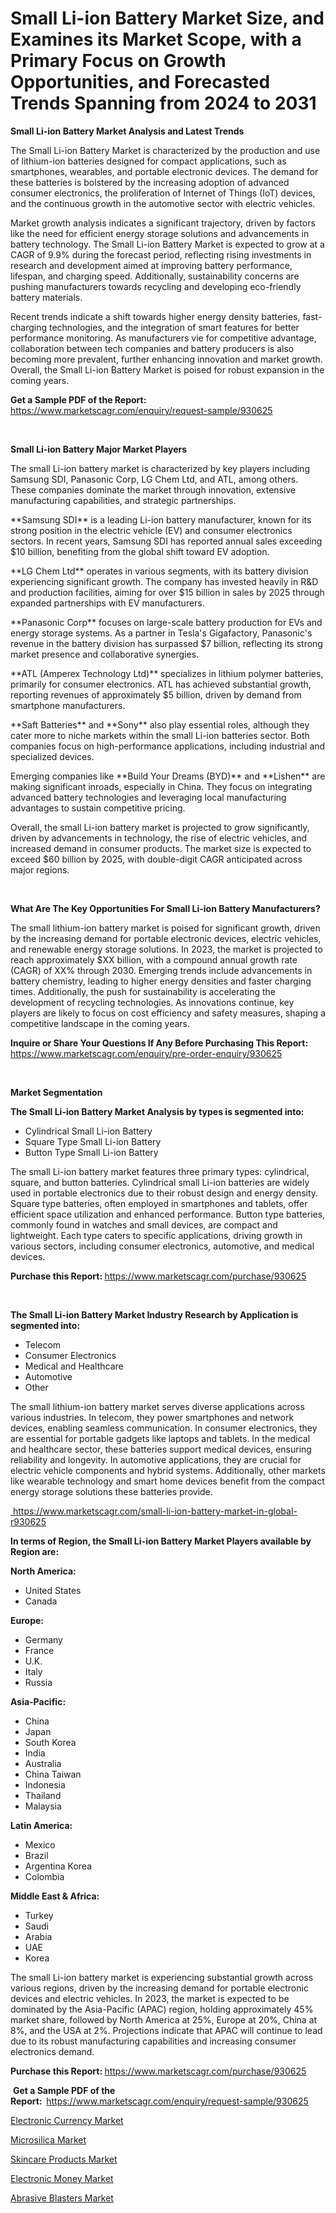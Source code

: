 <p><h1>Small Li-ion Battery Market Size, and Examines its Market Scope, with a Primary Focus on Growth Opportunities, and Forecasted Trends Spanning from 2024 to 2031</h1></p><p><strong>Small Li-ion Battery Market Analysis and Latest Trends</strong></p>
<p><p>The Small Li-ion Battery Market is characterized by the production and use of lithium-ion batteries designed for compact applications, such as smartphones, wearables, and portable electronic devices. The demand for these batteries is bolstered by the increasing adoption of advanced consumer electronics, the proliferation of Internet of Things (IoT) devices, and the continuous growth in the automotive sector with electric vehicles.</p><p>Market growth analysis indicates a significant trajectory, driven by factors like the need for efficient energy storage solutions and advancements in battery technology. The Small Li-ion Battery Market is expected to grow at a CAGR of 9.9% during the forecast period, reflecting rising investments in research and development aimed at improving battery performance, lifespan, and charging speed. Additionally, sustainability concerns are pushing manufacturers towards recycling and developing eco-friendly battery materials.</p><p>Recent trends indicate a shift towards higher energy density batteries, fast-charging technologies, and the integration of smart features for better performance monitoring. As manufacturers vie for competitive advantage, collaboration between tech companies and battery producers is also becoming more prevalent, further enhancing innovation and market growth. Overall, the Small Li-ion Battery Market is poised for robust expansion in the coming years.</p></p>
<p><strong>Get a Sample PDF of the Report:&nbsp;</strong> <a href="https://www.marketscagr.com/enquiry/request-sample/930625">https://www.marketscagr.com/enquiry/request-sample/930625</a></p>
<p>&nbsp;</p>
<p><strong>Small Li-ion Battery Major Market Players</strong></p>
<p><p>The small Li-ion battery market is characterized by key players including Samsung SDI, Panasonic Corp, LG Chem Ltd, and ATL, among others. These companies dominate the market through innovation, extensive manufacturing capabilities, and strategic partnerships.</p><p>**Samsung SDI** is a leading Li-ion battery manufacturer, known for its strong position in the electric vehicle (EV) and consumer electronics sectors. In recent years, Samsung SDI has reported annual sales exceeding $10 billion, benefiting from the global shift toward EV adoption.</p><p>**LG Chem Ltd** operates in various segments, with its battery division experiencing significant growth. The company has invested heavily in R&D and production facilities, aiming for over $15 billion in sales by 2025 through expanded partnerships with EV manufacturers.</p><p>**Panasonic Corp** focuses on large-scale battery production for EVs and energy storage systems. As a partner in Tesla's Gigafactory, Panasonic's revenue in the battery division has surpassed $7 billion, reflecting its strong market presence and collaborative synergies.</p><p>**ATL (Amperex Technology Ltd)** specializes in lithium polymer batteries, primarily for consumer electronics. ATL has achieved substantial growth, reporting revenues of approximately $5 billion, driven by demand from smartphone manufacturers.</p><p>**Saft Batteries** and **Sony** also play essential roles, although they cater more to niche markets within the small Li-ion batteries sector. Both companies focus on high-performance applications, including industrial and specialized devices.</p><p>Emerging companies like **Build Your Dreams (BYD)** and **Lishen** are making significant inroads, especially in China. They focus on integrating advanced battery technologies and leveraging local manufacturing advantages to sustain competitive pricing.</p><p>Overall, the small Li-ion battery market is projected to grow significantly, driven by advancements in technology, the rise of electric vehicles, and increased demand in consumer products. The market size is expected to exceed $60 billion by 2025, with double-digit CAGR anticipated across major regions.</p></p>
<p>&nbsp;</p>
<p><strong>What Are The Key Opportunities For Small Li-ion Battery Manufacturers?</strong></p>
<p><p>The small lithium-ion battery market is poised for significant growth, driven by the increasing demand for portable electronic devices, electric vehicles, and renewable energy storage solutions. In 2023, the market is projected to reach approximately $XX billion, with a compound annual growth rate (CAGR) of XX% through 2030. Emerging trends include advancements in battery chemistry, leading to higher energy densities and faster charging times. Additionally, the push for sustainability is accelerating the development of recycling technologies. As innovations continue, key players are likely to focus on cost efficiency and safety measures, shaping a competitive landscape in the coming years.</p></p>
<p><strong>Inquire or Share Your Questions If Any Before Purchasing This Report:</strong> <a href="https://www.marketscagr.com/enquiry/pre-order-enquiry/930625">https://www.marketscagr.com/enquiry/pre-order-enquiry/930625</a></p>
<p>&nbsp;</p>
<p><strong>Market Segmentation</strong></p>
<p><strong>The Small Li-ion Battery Market Analysis by types is segmented into:</strong></p>
<p><ul><li>Cylindrical Small Li-ion Battery</li><li>Square Type Small Li-ion Battery</li><li>Button Type Small Li-ion Battery</li></ul></p>
<p><p>The small Li-ion battery market features three primary types: cylindrical, square, and button batteries. Cylindrical small Li-ion batteries are widely used in portable electronics due to their robust design and energy density. Square type batteries, often employed in smartphones and tablets, offer efficient space utilization and enhanced performance. Button type batteries, commonly found in watches and small devices, are compact and lightweight. Each type caters to specific applications, driving growth in various sectors, including consumer electronics, automotive, and medical devices.</p></p>
<p><strong>Purchase this Report:&nbsp;</strong><a href="https://www.marketscagr.com/purchase/930625">https://www.marketscagr.com/purchase/930625</a></p>
<p>&nbsp;</p>
<p><strong>The Small Li-ion Battery Market Industry Research by Application is segmented into:</strong></p>
<p><ul><li>Telecom</li><li>Consumer Electronics</li><li>Medical and Healthcare</li><li>Automotive</li><li>Other</li></ul></p>
<p><p>The small lithium-ion battery market serves diverse applications across various industries. In telecom, they power smartphones and network devices, enabling seamless communication. In consumer electronics, they are essential for portable gadgets like laptops and tablets. In the medical and healthcare sector, these batteries support medical devices, ensuring reliability and longevity. In automotive applications, they are crucial for electric vehicle components and hybrid systems. Additionally, other markets like wearable technology and smart home devices benefit from the compact energy storage solutions these batteries provide.</p></p>
<p><a href="https://www.marketscagr.com/small-li-ion-battery-market-in-global-r930625">&nbsp;https://www.marketscagr.com/small-li-ion-battery-market-in-global-r930625</a></p>
<p><strong>In terms of Region, the Small Li-ion Battery Market Players available by Region are:</strong></p>
<p>
    <p> <strong> North America: </strong>
        <ul>
            <li>United States</li>
            <li>Canada</li>
        </ul>
        </p> 
    <p> <strong> Europe: </strong>
        <ul>
            <li>Germany</li>
            <li>France</li>
            <li>U.K.</li>
            <li>Italy</li>
            <li>Russia</li>
        </ul>
        </p> 
    <p> <strong> Asia-Pacific: </strong>
        <ul>
            <li>China</li>
            <li>Japan</li>
            <li>South Korea</li>
            <li>India</li>
            <li>Australia</li>
            <li>China Taiwan</li>
            <li>Indonesia</li>
            <li>Thailand</li>
            <li>Malaysia</li>
        </ul>
        </p> 
    <p> <strong> Latin America: </strong>
        <ul>
            <li>Mexico</li>
            <li>Brazil</li>
            <li>Argentina Korea</li>
            <li>Colombia</li>
        </ul>
        </p> 
    <p> <strong> Middle East & Africa: </strong>
        <ul>
            <li>Turkey</li>
            <li>Saudi</li>
            <li>Arabia</li>
            <li>UAE</li>
            <li>Korea</li>
        </ul>
    </p>
    </p>
<p><p>The small Li-ion battery market is experiencing substantial growth across various regions, driven by the increasing demand for portable electronic devices and electric vehicles. In 2023, the market is expected to be dominated by the Asia-Pacific (APAC) region, holding approximately 45% market share, followed by North America at 25%, Europe at 20%, China at 8%, and the USA at 2%. Projections indicate that APAC will continue to lead due to its robust manufacturing capabilities and increasing consumer electronics demand.</p></p>
<p><strong>Purchase this Report: </strong><a href="https://www.marketscagr.com/purchase/930625">https://www.marketscagr.com/purchase/930625</a></p>
<p>&nbsp;<strong>Get a Sample PDF of the Report:&nbsp;&nbsp;</strong><a href="https://www.marketscagr.com/enquiry/request-sample/930625">https://www.marketscagr.com/enquiry/request-sample/930625</a></p>
<p><strong></strong></p>
<p><p><a href="https://www.linkedin.com/pulse/electronic-currency-market-insights-product-type-application-5kkbf?trackingId=npHGx%2F3rRyWnfnB2PMbbSw%3D%3D">Electronic Currency Market</a></p><p><a href="https://issuu.com/reportprime-2/docs/microsilica-market-size-2030.pptx_591fd6eb033cf0">Microsilica Market</a></p><p><a href="https://github.com/marloy8/Market-Research-Report-List-6/blob/main/skincare-products-market.md">Skincare Products Market</a></p><p><a href="https://www.linkedin.com/pulse/electronic-money-market-growth-segmentation-regional-analysis-sj7yf?trackingId=ACzKII6hS5uNyWbZpkAsPg%3D%3D">Electronic Money Market</a></p><p><a href="https://medium.com/@lily.brown-0786/the-market-study-covers-the-abrasive-blasters-market-across-various-segments-586271da4432">Abrasive Blasters Market</a></p></p>